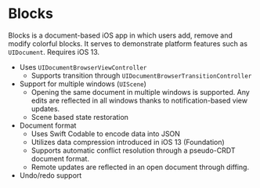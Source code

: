 # Blocks

Blocks is a document-based iOS app in which users add, remove and modify colorful blocks. It serves to demonstrate platform features such as ```UIDocument```. Requires iOS 13.

* Uses ```UIDocumentBrowserViewController```
  - Supports transition through ```UIDocumentBrowserTransitionController```
* Support for multiple windows (```UIScene```)
  - Opening the same document in multiple windows is supported. Any edits are reflected in all windows thanks to notification-based view updates.
  - Scene based state restoration
* Document format
  - Uses Swift Codable to encode data into JSON
  - Utilizes data compression introduced in iOS 13 (Foundation)
  - Supports automatic conflict resolution through a pseudo-CRDT document format.
  - Remote updates are reflected in an open document through diffing.
* Undo/redo support
